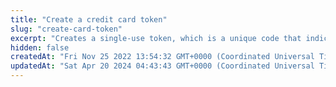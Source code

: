 ```yaml
---
title: "Create a credit card token"
slug: "create-card-token"
excerpt: "Creates a single-use token, which is a unique code that indicates credit card details. This token is used to make a payment."
hidden: false
createdAt: "Fri Nov 25 2022 13:54:32 GMT+0000 (Coordinated Universal Time)"
updatedAt: "Sat Apr 20 2024 04:43:43 GMT+0000 (Coordinated Universal Time)"
---
```

